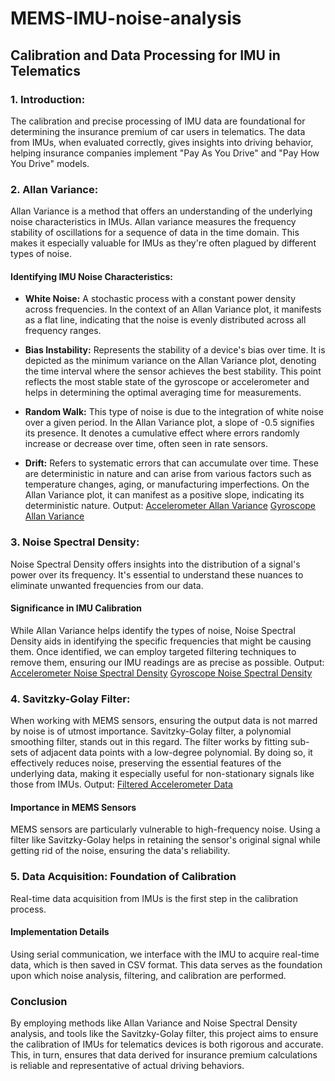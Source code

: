 # MEMS-IMU-noise-analysis

## Calibration and Data Processing for IMU in Telematics

### 1. Introduction:
The calibration and precise processing of IMU data are foundational for determining the insurance premium of car users in telematics. The data from IMUs, when evaluated correctly, gives insights into driving behavior, helping insurance companies implement "Pay As You Drive" and "Pay How You Drive" models.

### 2. Allan Variance: 
Allan Variance is a method that offers an understanding of the underlying noise characteristics in IMUs.
Allan variance measures the frequency stability of oscillations for a sequence of data in the time domain. This makes it especially valuable for IMUs as they're often plagued by different types of noise.

#### Identifying IMU Noise Characteristics:

- **White Noise:** A stochastic process with a constant power density across frequencies. In the context of an Allan Variance plot, it manifests as a flat line, indicating that the noise is evenly distributed across all frequency ranges.

- **Bias Instability:** Represents the stability of a device's bias over time. It is depicted as the minimum variance on the Allan Variance plot, denoting the time interval where the sensor achieves the best stability. This point reflects the most stable state of the gyroscope or accelerometer and helps in determining the optimal averaging time for measurements.

- **Random Walk:** This type of noise is due to the integration of white noise over a given period. In the Allan Variance plot, a slope of -0.5 signifies its presence. It denotes a cumulative effect where errors randomly increase or decrease over time, often seen in rate sensors.

- **Drift:** Refers to systematic errors that can accumulate over time. These are deterministic in nature and can arise from various factors such as temperature changes, aging, or manufacturing imperfections. On the Allan Variance plot, it can manifest as a positive slope, indicating its deterministic nature.
Output:
[Accelerometer Allan Variance](https://github.com/Yadnik1/MEMS-IMU-noise-analysis/blob/master/Images/Accel_Allandeviation.png?raw=true)
[Gyroscope Allan Variance](https://github.com/Yadnik1/MEMS-IMU-noise-analysis/blob/master/Images/Gyro_Allandeviation.png?raw=true)
### 3. Noise Spectral Density: 
Noise Spectral Density offers insights into the distribution of a signal's power over its frequency. It's essential to understand these nuances to eliminate unwanted frequencies from our data.

#### Significance in IMU Calibration
While Allan Variance helps identify the types of noise, Noise Spectral Density aids in identifying the specific frequencies that might be causing them. Once identified, we can employ targeted filtering techniques to remove them, ensuring our IMU readings are as precise as possible.
Output:
[Accelerometer Noise Spectral Density](https://github.com/Yadnik1/MEMS-IMU-noise-analysis/blob/master/Images/Accel_noise%20spectral%20density.png?raw=true)
[Gyroscope Noise Spectral Density](https://github.com/Yadnik1/MEMS-IMU-noise-analysis/blob/master/Images/Gyro_noise%20spectral%20density.png?raw=true)


### 4. Savitzky-Golay Filter:
When working with MEMS sensors, ensuring the output data is not marred by noise is of utmost importance. Savitzky-Golay filter, a polynomial smoothing filter, stands out in this regard.
The filter works by fitting sub-sets of adjacent data points with a low-degree polynomial. By doing so, it effectively reduces noise, preserving the essential features of the underlying data, making it especially useful for non-stationary signals like those from IMUs.
Output:
[Filtered Accelerometer Data](https://github.com/Yadnik1/MEMS-IMU-noise-analysis/blob/master/Images/Accel_data%20filtered.png?raw=true)

#### Importance in MEMS Sensors
MEMS sensors are particularly vulnerable to high-frequency noise. Using a filter like Savitzky-Golay helps in retaining the sensor's original signal while getting rid of the noise, ensuring the data's reliability.

### 5. Data Acquisition: Foundation of Calibration
Real-time data acquisition from IMUs is the first step in the calibration process.

#### Implementation Details
Using serial communication, we interface with the IMU to acquire real-time data, which is then saved in CSV format. This data serves as the foundation upon which noise analysis, filtering, and calibration are performed.

### Conclusion
By employing methods like Allan Variance and Noise Spectral Density analysis, and tools like the Savitzky-Golay filter, this project aims to ensure the calibration of IMUs for telematics devices is both rigorous and accurate. This, in turn, ensures that data derived for insurance premium calculations is reliable and representative of actual driving behaviors.
